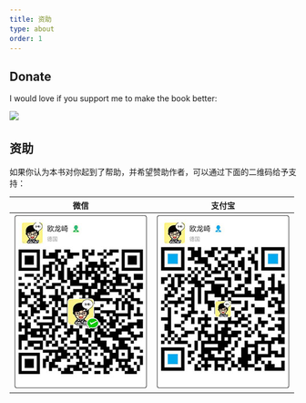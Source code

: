 ```yaml
---
title: 资助
type: about
order: 1
---
```


## Donate

I would love if you support me to make the book better:

[![](https://img.shields.io/badge/donate-PayPal-104098.svg?style=popout-square&logo=PayPal)](https://www.paypal.me/ouchangkun/4.99eur)

## 资助

如果你认为本书对你起到了帮助，并希望赞助作者，可以通过下面的二维码给予支持：

|微信|支付宝|
|:--:|:--:|
|![](../assets/wechat.jpg) | ![](../assets/alipay.jpg)|

